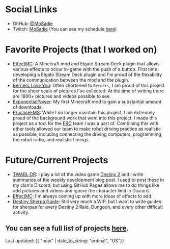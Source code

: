 # Social Links

- GitHub: [@MoSadie](https://github.com/MoSadie)
- Twitch: [MoSadie](https://twitch.tv/MoSadie) (You can see my schedule [here](https://www.twitch.tv/mosadie/schedule))

# Favorite Projects (that I worked on)

- [EffectMC](https://github.com/MoSadie/EffectMC): A Minecraft mod and Elgato Stream Deck plugin that allows various effects to occur in-game with the push of a button. First time developing a Elgato Stream Deck plugin and I'm proud of the flexability of the communication between the mod and the plugin.
- [Berners Love You](https://berners.mosadie.com): Often shortened to `Berners`, I am proud of this project for the sheer scale of pictures I've collected. At the time of writing there are 1600+ pictures and videos possible to see.
- [ExponentialPower](https://github.com/MoSadie/ExponentialPower): My first Minecraft mod to gain a substantial amount of downloads.
- [PracticeFMS](https://github.com/MoSadie/PracticeFMS): While I no longer maintain this project, I am extremely proud of the background work that went into this project. I made this project as a tool for the [FRC](https://www.firstinspires.org/robotics/frc) team I was a part of. Combining this with other tools allowed our team to make robot driving practice as realistic as possible, including connecting the driving computers, programming the robot radio, and realistic timings.

# Future/Current Projects
- [TWABL;DR](https://twabldr.mosadie.com): I play a lot of the video game [Destiny 2](https://bungie.net) and I write summaries of the weekly development blog post. I used to post these in my clan's Discord, but using GitHub Pages allows me to do things like add pictures and videos and ignore the character limit in Discord.
- [EffectMC](https://github.com/MoSadie/EffectMC): I'm always coming up with more ideas of effects to add.
- [Destiny Sherpa Guide](https://dsg.mosadie.com): Still very much a WIP, but I want to write guides for sherpas for every Destiny 2 Raid, Dungeon, and every other difficult activity.

## You can see a full list of projects [here](projects).

Last updated: {{ "now" | date_to_string: "ordinal", "US"}}
